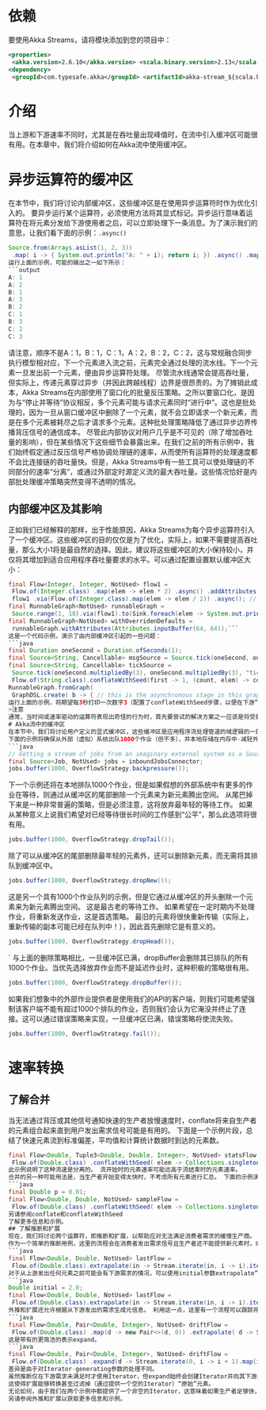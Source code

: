 # 依赖
要使用Akka Streams，请将模块添加到您的项目中：
```xml
<properties>
 <akka.version>2.6.10</akka.version> <scala.binary.version>2.13</scala.binary.version></properties>
<dependency>
 <groupId>com.typesafe.akka</groupId> <artifactId>akka-stream_${scala.binary.version}</artifactId> <version>${akka.version}</version></dependency>
```
# 介绍
当上游和下游速率不同时，尤其是在吞吐量出现峰值时，在流中引入缓冲区可能很有用。在本章中，我们将介绍如何在Akka流中使用缓冲区。
# 异步运算符的缓冲区
在本节中，我们将讨论内部缓冲区，这些缓冲区是在使用异步运算符时作为优化引入的。
要异步运行某个运算符，必须使用方法将其显式标记。异步运行意味着运算符在将元素分发给下游使用者之后，可以立即处理下一条消息。为了演示我们的意思，让我们看下面的示例：`.async()`
```java
Source.from(Arrays.asList(1, 2, 3))
 .map( i -> { System.out.println("A: " + i); return i; }) .async() .map( i -> { System.out.println("B: " + i); return i; }) .async() .map( i -> { System.out.println("C: " + i); return i; }) .async() .runWith(Sink.ignore(), system);```
运行上面的示例，可能的输出之一如下所示：
```output
A: 1
A: 2
B: 1
A: 3
B: 2
C: 1
B: 3
C: 2
C: 3
```
请注意，顺序不是A：1，B：1，C：1，A：2，B：2，C：2，这与常规融合同步执行模型相对应，下一个元素进入流之前，元素完全通过处理的流水线。下一个元素一旦发出前一个元素，便由异步运算符处理。
尽管流水线通常会提高吞吐量，但实际上，传递元素穿过异步（并因此跨越线程）边界是很昂贵的。为了摊销此成本，Akka Streams在内部使用了窗口化的批量反压策略。之所以要窗口化，是因为与“停止并等待”协议相反，多个元素可能与请求元素同时“进行中”。这也是批处理的，因为一旦从窗口缓冲区中删除了一个元素，就不会立即请求一个新元素，而是在多个元素被耗尽之后才请求多个元素。这种批处理策略降低了通过异步边界传播背压信号的通信成本。
尽管此内部协议对用户几乎是不可见的（除了增加吞吐量的影响），但在某些情况下这些细节会暴露出来。在我们之前的所有示例中，我们始终假定通过反压信号严格协调处理链的速率，从而使所有运算符的处理速度都不会比连接链的吞吐量快。但是，Akka Streams中有一些工具可以使处理链的不同部分的速率“分离”，或通过外部定时源定义流的最大吞吐量。这些情况恰好是内部批处理缓冲策略突然变得不透明的情况。
## 内部缓冲区及其影响
正如我们已经解释的那样，出于性能原因，Akka Streams为每个异步运算符引入了一个缓冲区。这些缓冲区的目的仅仅是为了优化，实际上，如果不需要提高吞吐量，那么大小1将是最自然的选择。因此，建议将这些缓冲区的大小保持较小，并仅将其增加到适合应用程序吞吐量要求的水平。可以通过配置设置默认缓冲区大小：
```java
final Flow<Integer, Integer, NotUsed> flow1 =
 Flow.of(Integer.class) .map(elem -> elem * 2) .async() .addAttributes(Attributes.inputBuffer(1, 1)); // the buffer size of this map is 1final Flow<Integer, Integer, NotUsed> flow2 =
 flow1 .via(Flow.of(Integer.class).map(elem -> elem / 2)) .async(); // the buffer size of this map is the value from the surrounding graph it is// used in
final RunnableGraph<NotUsed> runnableGraph =
 Source.range(1, 10).via(flow1).to(Sink.foreach(elem -> System.out.println(elem)));
final RunnableGraph<NotUsed> withOverridenDefaults =
 runnableGraph.withAttributes(Attributes.inputBuffer(64, 64));```
这是一个代码示例，演示了由内部缓冲区引起的一些问题：
```java
final Duration oneSecond = Duration.ofSeconds(1);
final Source<String, Cancellable> msgSource = Source.tick(oneSecond, oneSecond, "message!");
final Source<String, Cancellable> tickSource =
 Source.tick(oneSecond.multipliedBy(3), oneSecond.multipliedBy(3), "tick");final Flow<String, Integer, NotUsed> conflate =
 Flow.of(String.class).conflateWithSeed(first -> 1, (count, elem) -> count + 1);
RunnableGraph.fromGraph(
 GraphDSL.create( b -> { // this is the asynchronous stage in this graph final FanInShape2<String, Integer, Integer> zipper = b.add(ZipWith.create((String tick, Integer count) -> count).async()); b.from(b.add(msgSource)).via(b.add(conflate)).toInlet(zipper.in1()); b.from(b.add(tickSource)).toInlet(zipper.in0()); b.from(zipper.out()).to(b.add(Sink.foreach(elem -> System.out.println(elem)))); return ClosedShape.getInstance(); })) .run(system);```
运行上面的示例，将期望每3秒打印一次数字3（配置了conflateWithSeed步骤，以便在下游“ ZipWith”消耗它们之前计算接收到的元素数）。 不过，打印的内容有所不同，我们将看到数字1。其原因是内部缓冲区，默认情况下，内部缓冲区大16个元素，并在“ ZipWith”开始使用它们之前预取元素。 可以通过将`ZipWith`的缓冲区大小更改为1来解决此问题。尽管这是由`ZipWith`元素的初始预取引起的，我们仍然会看到前导1。
>注意
通常，当时间或速率驱动的运算符表现出奇怪的行为时，首先要尝试的解决方案之一应该是将受影响元素的输入缓冲区减小为1。
# Akka流中的缓冲区
在本节中，我们将讨论用户定义的显式缓冲区，这些缓冲区是应用程序流处理管道的域逻辑的一部分。
下面的示例将确保从外部（虚拟）系统出队1000个作业（但不多），并本地存储在内存中-减轻外部系统的负担：
```java
// Getting a stream of jobs from an imaginary external system as a Source
final Source<Job, NotUsed> jobs = inboundJobsConnector;
jobs.buffer(1000, OverflowStrategy.backpressure());
```
下一个示例还将在本地排队1000个作业，但是如果假想的外部系统中有更多的作业在等待，则通过从缓冲区的尾部删除一个元素来为新元素腾出空间。 从尾巴掉下来是一种非常普遍的策略，但是必须注意，这将放弃最年轻的等待工作。 如果从某种意义上说我们希望对已经等待很长时间的工作感到“公平”，那么此选项将很有用。
```java
jobs.buffer(1000, OverflowStrategy.dropTail());
```
除了可以从缓冲区的尾部删除最年轻的元素外，还可以删除新元素，而无需将其排队到缓冲区中。
```java
jobs.buffer(1000, OverflowStrategy.dropNew());
```
这是另一个具有1000个作业队列的示例，但是它通过从缓冲区的开头删除一个元素来为新元素腾出空间。 这是最古老的等待工作。 如果希望在一定时期内不处理作业，将重新发送作业，这是首选策略。 最旧的元素将很快重新传输（实际上，重新传输的副本可能已经在队列中！），因此首先删除它是有意义的。
```java
jobs.buffer(1000, OverflowStrategy.dropHead());
```
`
与上面的删除策略相比，一旦缓冲区已满，dropBuffer会删除其已排队的所有1000个作业。当优先选择放弃作业而不是延迟作业时，这种积极的策略很有用。
```java
jobs.buffer(1000, OverflowStrategy.dropBuffer());
```
如果我们想象中的外部作业提供者是使用我们的API的客户端，则我们可能希望强制该客户端不能有超过1000个排队的作业，否则我们会认为它淹没并终止了连接。这可以通过错误策略来实现，一旦缓冲区已满，错误策略将使流失败。
```java
jobs.buffer(1000, OverflowStrategy.fail());
```
# 速率转换
## 了解合并
当无法通过背压或其他信号通知快速的生产者放慢速度时，conflate将来自生产者的元素组合起来直到用户发出需求信号可能是有用的。
下面是一个示例片段，总结了快速元素流到标准偏差，平均值和计算统计数据时到达的元素数。
```java
final Flow<Double, Tuple3<Double, Double, Integer>, NotUsed> statsFlow =
 Flow.of(Double.class) .conflateWithSeed( elem -> Collections.singletonList(elem), (acc, elem) -> { return Stream.concat(acc.stream(), Collections.singletonList(elem).stream()) .collect(Collectors.toList()); }) .map( s -> { final Double mean = s.stream().mapToDouble(d -> d).sum() / s.size(); final DoubleStream se = s.stream().mapToDouble(x -> Math.pow(x - mean, 2)); final Double stdDev = Math.sqrt(se.sum() / s.size()); return new Tuple3<>(stdDev, mean, s.size()); });```
此示例说明了这种流速是分离的。 流开始时的元素速率可能远高于流结束时的元素速率。
合并的另一种可能用法是，当生产者开始变得太快时，不考虑所有元素进行汇总。 下面的示例演示了在消费者无法跟上生产者的情况下如何使用合并来随机删除元素。
```java
final Double p = 0.01;
final Flow<Double, Double, NotUsed> sampleFlow =
 Flow.of(Double.class) .conflateWithSeed( elem -> Collections.singletonList(elem), (acc, elem) -> { if (r.nextDouble() < p) { return Stream.concat(acc.stream(), Collections.singletonList(elem).stream()) .collect(Collectors.toList()); } return acc; }) .mapConcat(d -> d);```
另请参阅conflate和conflateWithSeed
了解更多信息和示例。
## 了解推断和扩展
现在，我们将讨论两个运算符，即推断和扩展，以帮助应对无法满足消费者需求的缓慢生产商。 它们允许将其他值作为元素发送给使用者。
作为一个简单的推断用例，这里的流程会在消费者发出需求信号且生产者还不能提供新元素时，向消费者重复最后发出的元素。
```java
final Flow<Double, Double, NotUsed> lastFlow =
 Flow.of(Double.class).extrapolate(in -> Stream.iterate(in, i -> i).iterator());```
对于从上游发出任何元素之前可能会有下游需求的情况，可以使用initial参数extrapolate“seed”流。
```java
Double initial = 2.0;
final Flow<Double, Double, NotUsed> lastFlow =
 Flow.of(Double.class).extrapolate(in -> Stream.iterate(in, i -> i).iterator(), initial);```
外推和扩展还允许根据从下游发出的需求生成元信息。 利用这一点，这里有一个流程可以跟踪并报告快速消费方和缓慢生产方之间的偏差。
```java
final Flow<Double, Pair<Double, Integer>, NotUsed> driftFlow =
 Flow.of(Double.class) .map(d -> new Pair<>(d, 0)) .extrapolate( d -> Stream.iterate(1, i -> i + 1).map(i -> new Pair<>(d.first(), i)).iterator());```
这是带有的更简洁的表示expand。
```java
final Flow<Double, Pair<Double, Integer>, NotUsed> driftFlow =
 Flow.of(Double.class) .expand(d -> Stream.iterate(0, i -> i + 1).map(i -> new Pair<>(d, i)).iterator());```
差异是由于对Iterator-generating参数的处理不同。
虽然推断仅在下游需求未满足时才使用Iterator，但expand始终会创建Iterator并向其下游发出元素。
这使得扩展能够转换甚至过滤掉（通过提供一个空的Iterator）“原始”元素。
无论如何，由于我们在两个示例中都提供了一个非空的Iterator，这意味着如果生产者足够快，则此流的输出将报告零偏移，否则将报告较大的偏移。
另请参阅外推和扩展以获取更多信息和示例。